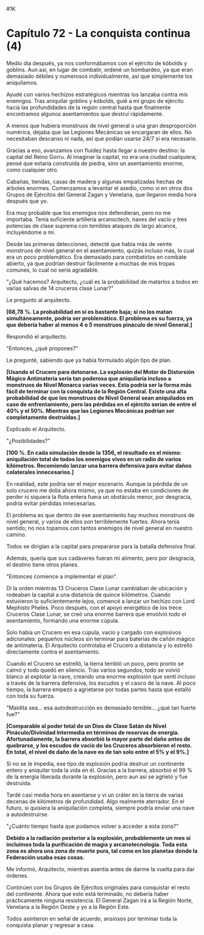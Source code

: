 
#1K 

# Capítulo 72 - La conquista continua (4)


Medio día después, ya nos conformábamos con el ejército de kóbolds y goblins. Aun así, en lugar de combatir, ordené un bombardeo, ya que eran demasiado débiles y numerosos individualmente, así que simplemente los aniquilamos.

Ayudé con varios hechizos estratégicos mientras los lanzaba contra mis enemigos. Tras aniquilar goblins y kóbolds, guié a mi grupo de ejército hacia las profundidades de la región central hasta que finalmente encontramos algunos asentamientos que destruí rápidamente.

A menos que hubiera monstruos de nivel general o una gran desproporción numérica, dejaba que las Legiones Mecánicas se encargaran de ellos. No necesitaban descanso ni nada, así que podían usarse 24/7 si era necesario.

Gracias a eso, avanzamos con fluidez hasta llegar a nuestro destino: la capital del Reino Gorru. Al imaginar la capital, no era una ciudad cualquiera; pensé que estaría construida de piedra, sino un asentamiento enorme, como cualquier otro.

Cabañas, tiendas, casas de madera y algunas empalizadas hechas de árboles enormes. Comenzamos a levantar el asedio, como vi en otros dos Grupos de Ejércitos del General Zagan y Venelana, que llegaron media hora después que yo.

Era muy probable que los enemigos nos defendieran, pero no me importaba. Tenía suficiente artillería arcanoctech, naves del vacío y tres potencias de clase suprema con temibles ataques de largo alcance, incluyéndome a mí.

Desde las primeras detecciones, detecté que había más de veinte monstruos de nivel general en el asentamiento, quizás incluso más, lo cual era un poco problemático. Era demasiado para combatirlos en combate abierto, ya que podrían destruir fácilmente a muchas de mis tropas comunes, lo cual no sería agradable.

"¿Qué hacemos? Arquitecto, ¿cuál es la probabilidad de matarlos a todos en varias salvas de 14 cruceros clase Lunar?"

Le pregunto al arquitecto.

**[68,78 %. La probabilidad en sí es bastante baja; si no los matan simultáneamente, podría ser problemático. El problema es su fuerza, ya que debería haber al menos 4 o 5 monstruos pináculo de nivel General.]**

Respondió el arquitecto.

"Entonces, ¿qué propones?"

Le pregunté, sabiendo que ya había formulado algún tipo de plan.

**[Usando el Crucero para detonarse. La explosión del Motor de Distorsión Mágico Antimateria sería tan poderosa que aniquilaría incluso a monstruos de Nivel Monarca varias veces. Esta podría ser la forma más fácil de terminar con la conquista de la Región Central. Existe una alta probabilidad de que los monstruos de Nivel General sean aniquilados en caso de enfrentamiento, pero las pérdidas en el ejército serían de entre el 40% y el 50%. Mientras que las Legiones Mecánicas podrían ser completamente destruidas.]**

Explicado el Arquitecto.

"¿Posibilidades?"

**[100 %. En cada simulación desde la 1356, el resultado es el mismo: aniquilación total de todos los enemigos vivos en un radio de varios kilómetros. Recomiendo lanzar una barrera defensiva para evitar daños colaterales innecesarios.]**

En realidad, este podría ser el mejor escenario. Aunque la pérdida de un solo crucero me dolía ahora mismo, ya que no estaba en condiciones de perder ni siquiera la flota entera fuera un obstáculo menor, por desgracia, podría evitar pérdidas innecesarias.

El problema es que dentro de ese asentamiento hay muchos monstruos de nivel general, y varios de ellos son terriblemente fuertes. Ahora tenía sentido; no nos topamos con tantos enemigos de nivel general en nuestro camino.

Todos se dirigían a la capital para prepararse para la batalla defensiva final.

Además, quería que sus cadáveres fueran mi alimento, pero por desgracia, el destino tiene otros planes.

"Entonces comience a implementar el plan".

Di la orden mientras 13 Cruceros Clase Lunar cambiaban de ubicación y rodeaban la capital a una distancia de quince kilómetros. Cuando estuvieron lo suficientemente lejos, comencé a lanzar un hechizo con Lord Mephisto Pheles. Poco después, con el apoyo energético de los trece Cruceros Clase Lunar, se creó una enorme barrera que envolvió todo el asentamiento, formando una enorme cúpula.

Solo había un Crucero en esa cúpula, vacío y cargado con explosivos adicionales: pequeños núcleos sin terminar para baterías de cañón mágico de antimateria. El Arquitecto controlaba el Crucero a distancia y lo estrelló directamente contra el asentamiento.

Cuando el Crucero se estrelló, la tierra tembló un poco, pero pronto se calmó y todo quedó en silencio. Tras varios segundos, todo se volvió blanco al explotar la nave, creando una enorme explosión que sentí incluso a través de la barrera defensiva, los escudos y el casco de la nave. Al poco tiempo, la barrera empezó a agrietarse por todas partes hasta que estalló con toda su fuerza.

"Maldita sea... esa autodestrucción es demasiado temible... ¿qué tan fuerte fue?"

**[Comparable al poder total de un Dios de Clase Satán de Nivel Pináculo/Divinidad Intermedia en términos de reservas de energía. Afortunadamente, la barrera absorbió la mayor parte del daño antes de quebrarse, y los escudos de vacío de los Cruceros absorbieron el resto. En total, el nivel de daño de la nave es de tan solo entre el 5% y el 9%.]**

Si no se le impedía, ese tipo de explosión podría destruir un continente entero y aniquilar toda la vida en él. Gracias a la barrera, absorbió el 99 % de la energía liberada durante la explosión, pero aun así se agrietó y fue destruida.

Tardé casi media hora en asentarse y vi un cráter en la tierra de varias decenas de kilómetros de profundidad. Algo realmente aterrador. En el futuro, si quisiera la aniquilación completa, siempre podría enviar una nave a autodestruirse.

"¿Cuánto tiempo hasta que podamos volver a acceder a esta zona?"

**Debido a la radiación posterior a la explosión, probablemente un mes si incluimos toda la purificación de magia y arcanotecnología. Toda esta zona es ahora una zona de muerte pura, tal como en los planetas donde la Federación usaba esas cosas.**

Me informó, Arquitecto, mientras asentía antes de darme la vuelta para dar órdenes.

Continúen con los Grupos de Ejércitos originales para conquistar el resto del continente. Ahora que esto está terminado, no debería haber prácticamente ninguna resistencia. El General Zagan irá a la Región Norte, Venelana a la Región Oeste y yo a la Región Este.

Todos asintieron en señal de acuerdo, ansiosos por terminar toda la conquista planar y regresar a casa.